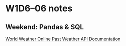 # W1D6–06 notes
## Weekend: Pandas & SQL

[World Weather Online Past Weather API Documentation](https://www.worldweatheronline.com/developer/api/docs/historical-weather-api.aspx)